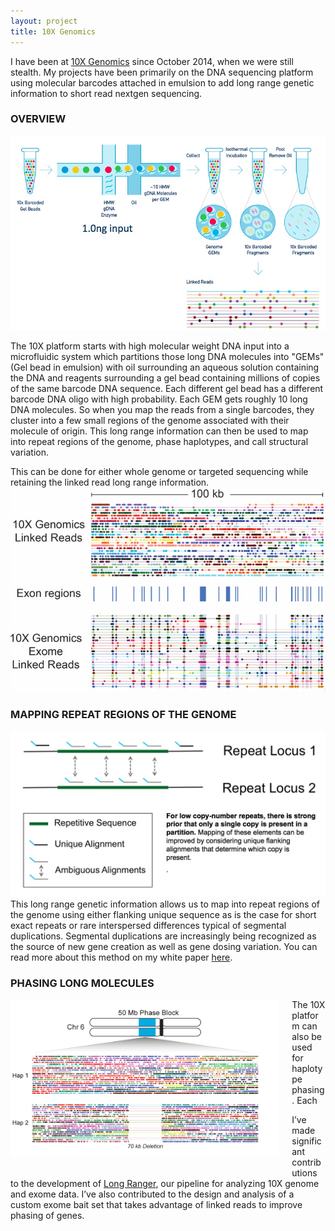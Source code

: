 ```yaml
---
layout: project
title: 10X Genomics
---
```


I have been at [10X Genomics](http://www.10xgenomics.com) since October 2014, when we were still stealth. My projects have been primarily on the DNA sequencing platform using molecular barcodes attached in emulsion to add long range genetic information to short read nextgen sequencing.

### OVERVIEW

<img src="../projects/overview.jpg" alt="10X Genomics technology" style = "align:center" >

The 10X platform starts with high molecular weight DNA input into a microfluidic system which partitions those long DNA molecules into "GEMs" (Gel bead in emulsion) with oil surrounding an aqueous solution containing the DNA and reagents surrounding a gel bead containing millions of copies of the same barcode DNA sequence. Each different gel bead has a different barcode DNA oligo with high probability. Each GEM gets roughly 10 long DNA molecules. So when you map the reads from a single barcodes, they cluster into a few small regions of the genome associated with their molecule of origin. This long range information can then be used to map into repeat regions of the genome, phase haplotypes, and call structural variation.

This can be done for either whole genome or targeted sequencing while retaining the linked read long range information.
<img src="../projects/genomeexome.jpg" alt="WGS or WES 10X linked reads" style="align:center">

### MAPPING REPEAT REGIONS OF THE GENOME

<img src="../projects/repeatmapping.jpg" alt="Mapping repeat regions of the genome confidently using 10X genomics molecular barcodes" style="align:center">
This long range genetic information allows us to map into repeat regions 
of the genome using either flanking unique sequence as is the case for short exact repeats or rare interspersed differences typical of 
segmental duplications. Segmental duplications are increasingly being recognized as the source of new gene creation as well as gene dosing variation. 
You can read more about this method on my white paper <a href="wheaton5.github.io/projects/lariat.pdf">here</a>.

### PHASING LONG MOLECULES

<a href="http://www.10xgenomics.com/applications">
<img src="../projects/hetdel.jpg" alt="10X Het Deletion" style="float:left;height:250px;margin: 0 20px 20px 0;" class="img-rounded">
</a>

The 10X platform can also be used for haplotype phasing. Each 

I’ve made significant contributions to the development of [Long Ranger](http://support.10xgenomics.com/genome-exome/software/pipelines/latest/what-is-long-ranger), our pipeline for analyzing 10X genome and exome data. I’ve also contributed to the design and analysis of a custom exome bait set that takes advantage of linked reads to improve phasing of genes.
